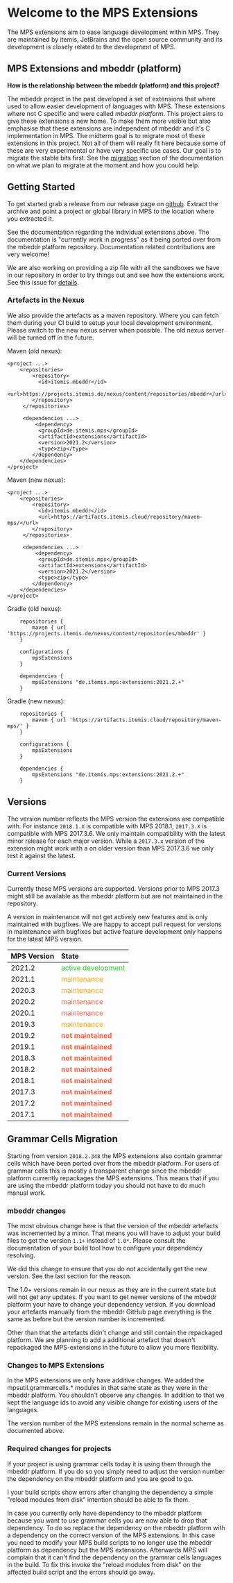 <style>
table tbody tr:nth-child(1) td:nth-child(2) {
   color: limegreen;
}

table tbody tr:nth-child(2)  td:nth-child(2),
table tbody tr:nth-child(3) td:nth-child(2),
table tbody tr:nth-child(6)  td:nth-child(2)   {
    color: orange;
}


table tbody tr + tr + tr + tr td:nth-child(2) {
    color: tomato;
}

</style>
# Welcome to the MPS Extensions

The MPS extensions aim to ease language development within MPS. They are maintained by itemis, JetBrains and the open source community and its development is closely related to the development of MPS.

## MPS Extensions and mbeddr (platform)

**How is the relationship between the mbeddr (platform) and this project?**

The mbeddr project in the past developed a set of extensions that where used to  allow easier development of languages with MPS. These extensions where not C specific and were called *mbeddr platform*. This project aims to give these extensions a new home. To make them more visible but also emphasise that these extensions are independent of mbeddr and it's C implementation in MPS. The midterm goal is to migrate most of these extensions in this project. Not all of them will really fit here because some of these are very experimental or have very specific use cases. Our goal is to migrate the stable bits first. See the [migration](Migrating) section of the documentation on what we plan to migrate at the moment and how you could help.

## Getting Started

To get started grab a release from our release page on [github](https://github.com/JetBrains/MPS-extensions/releases). Extract the archive and point a project or global library in MPS to the location where you extracted it.

See the documentation regarding the individual extensions above. The documentation is "currently work in progress" as it being ported over from the mbeddr platform repository. Documentation related contributions are very welcome!

We are also working on providing a zip file with all the sandboxes we have in our repository in order to try things out and see how the extensions work. See this issue for [details](https://github.com/JetBrains/MPS-extensions/issues/15).

### Artefacts in the Nexus

We also provide the artefacts as a maven repository. Where you can fetch them during your CI build to setup your local development environment.
Please switch to the new nexus server when possible. The old nexus server will be turned off in the future.

Maven (old nexus):

```
<project ...>
	<repositories>
	    <repository>
	      <id>itemis.mbeddr</id>
	      <url>https://projects.itemis.de/nexus/content/repositories/mbeddr</url>
	    </repository>
	 </repositories>

	 <dependencies ...>
		 <dependency>
		  <groupId>de.itemis.mps</groupId>
		  <artifactId>extensions</artifactId>
		  <version>2021.2</version>
		  <type>zip</type>
		</dependency>
	</dependencies>
</project>
```

Maven (new nexus):

```
<project ...>
	<repositories>
	    <repository>
	      <id>itemis.mbeddr</id>
	      <url>https://artifacts.itemis.cloud/repository/maven-mps/</url>
	    </repository>
	 </repositories>

	 <dependencies ...>
		 <dependency>
		  <groupId>de.itemis.mps</groupId>
		  <artifactId>extensions</artifactId>
		  <version>2021.2</version>
		  <type>zip</type>
		</dependency>
	</dependencies>
</project>
```

Gradle (old nexus):

```
    repositories {
        maven { url 'https://projects.itemis.de/nexus/content/repositories/mbeddr' }
    }

	configurations {
        mpsExtensions
    }

    dependencies {
        mpsExtensions "de.itemis.mps:extensions:2021.2.+"
    }
```

Gradle (new nexus):

```
    repositories {
        maven { url 'https://artifacts.itemis.cloud/repository/maven-mps/' }
    }

	configurations {
        mpsExtensions
    }

    dependencies {
        mpsExtensions "de.itemis.mps:extensions:2021.2.+"
    }
```

## Versions

The version number reflects the MPS version the extensions are compatible with. For instance `2018.1.X` is compatible with MPS 2018.1, `2017.3.X` is compatible with MPS 2017.3.6. We only maintain compatibility with the latest minor release for each major version. While a `2017.3.x` version of the extension might work with a on older version than MPS 2017.3.6 we only test it against the latest.

### Current Versions

Currently these MPS versions are supported. Versions prior to MPS 2017.3 might still be available as the mbeddr platform but are not maintained in the repository.

A version in maintenance will not get actively new features and is only maintained with bugfixes. We are happy to accept pull request for versions in maintenance with bugfixes but active feature development only happens for the latest MPS version.

| MPS Version | State |
|:--|:--|
| 2021.2 | active development |
| 2021.1 | maintenance |
| 2020.3 | maintenance |
| 2020.2 | maintenance |
| 2020.1 | maintenance |
| 2019.3 | maintenance |
| 2019.2 | **not maintained**  |
| 2019.1 | **not maintained**  |
| 2018.3 | **not maintained** |
| 2018.2 | **not maintained**  |
| 2018.1 | **not maintained** |
| 2017.3 | **not maintained** |
| 2017.2 | **not maintained** |
| 2017.1 | **not maintained** |


## Grammar Cells Migration

Starting from version `2018.2.348` the MPS extensions also contain grammar cells which have been ported over from the mbeddr platform. For users of grammar cells this is mostly a transparent change since the mbeddr platform currently repackages the MPS extensions. This means that if you are using the mbeddr platform today you should not have to do much manual work.

### mbeddr changes

The most obvious change here is that the version of the mbeddr artefacts was incremented by a minor. That means you will have to adjust your build files to get the version `1.1+` instead of `1.0*`. Please consult the documentation of your build tool how to configure your dependency resolving.

We did this change to ensure that you do not accidentally get the new version. See the last section for the reason.

The 1.0+ versions remain in our nexus as they are in the current state but will not get any updates. If you want to get newer versions of the mbeddr platform your have to change your dependency version. If you download your artefacts manually from the mbeddr GitHub page everything is the same as before but the version number is incremented.

Other than that the artefacts didn't change and still contain the repackaged platform. We are planning to add a additional artefact that doesn't repackaged the MPS-extensions in the future to allow you more flexibility.

### Changes to MPS Extensions

In the MPS extensions we only have additive changes. We added the mpsutil.grammarcells.* modules in that same state as they were in the mbeddr platform. You shouldn't observe any changes. In addition to that we kept the language ids to avoid any visible change for existing users of the languages.

The version number of the MPS extensions remain in the normal scheme as documented above.

### Required changes for projects

If your project is using grammar cells today it is using them through the mbeddr platform. If you do so you simply need to adjust the version number the  dependency on the mbeddr platform and you are good to go.

I your build scripts show errors after changing the dependency a simple "reload modules from disk" intention should be able to fix them.

In case you currently only have dependency to the mbeddr platform because you want to use grammar cells you are now able to drop that dependency. To do so replace the dependency on the mbeddr platform with a dependency on the correct version of the MPS extensions. In this case you need to modify your MPS build scripts to no longer use the mbeddr platform as dependency but the MPS extensions. Afterwards MPS will complain that it can't find the dependency on the grammar cells languages in the build. To fix this invoke the "reload modules from disk" on the affected build script and the errors should go away.
